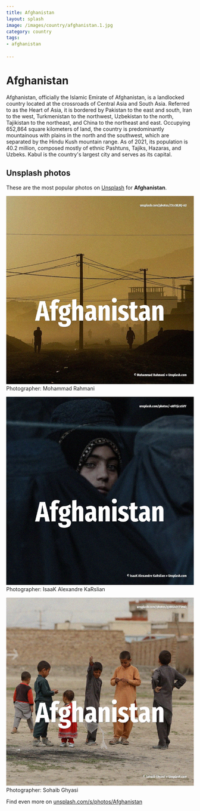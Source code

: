 ```yaml
---
title: Afghanistan
layout: splash
image: /images/country/afghanistan.1.jpg
category: country
tags:
- afghanistan

---
```

# Afghanistan

Afghanistan, officially the Islamic Emirate of Afghanistan, is a landlocked country located at the  crossroads of Central Asia and South Asia. Referred to as the Heart of Asia, it is bordered by Pakistan to the east and south, Iran to the  west, Turkmenistan to the northwest, Uzbekistan to the north, Tajikistan to the northeast, and  China to the northeast and east. Occupying 652,864 square kilometers  of land, the country is predominantly mountainous with plains  in the north and the southwest, which are separated by the Hindu Kush mountain range. As of 2021, its population is 40.2 million, composed mostly of ethnic Pashtuns, Tajiks, Hazaras,  and Uzbeks. Kabul is the country's largest city and serves as its capital. 

 
## Unsplash photos
These are the most popular photos on [Unsplash](https://unsplash.com) for **Afghanistan**.
 
![Afghanistan](/images/country/afghanistan.1.jpg)
Photographer:  Mohammad Rahmani
 
![Afghanistan](/images/country/afghanistan.2.jpg)
Photographer:  IsaaK Alexandre KaRslian
 
![Afghanistan](/images/country/afghanistan.3.jpg)
Photographer:  Sohaib Ghyasi
 
Find even more on [unsplash.com/s/photos/Afghanistan](https://unsplash.com/s/photos/Afghanistan)
 
